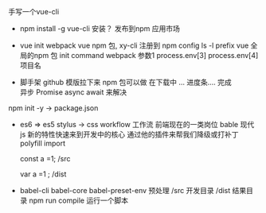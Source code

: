 手写一个vue-cli
- npm install -g vue-cli 安装？ 发布到npm 应用市场

- vue init webpack 
  vue npm 包, 
  xy-cli 注册到 npm config ls -l   prefix
  vue 全局的npm 包 init command 
  webpack 参数1  process.env[3] process.env[4] 项目名

- 脚手架 
  github 模版拉下来   npm 包可以做
  在下载中 ...    进度条....  完成        
  异步  Promise async await 来解决


npm init -y   ->     package.json

- es6 => es5
  stylus -> css
  workflow 工作流 前端现在的一类岗位
  bable 现代js 新的特性快速来到开发中的核心
  通过他的插件来帮我们降级或打补丁
  polyfill  import  

  const a =1; /src  

  var a =1 ;  /dist  

- babel-cli babel-core
babel-preset-env 预处理
  /src 开发目录
  /dist 结果目录
  npm run compile 运行一个脚本






<!-- yarn add babel-core babel-preset-env
npm run 
npm run compile
yarn add babel-cli
npm run compile 
npm run watch

npm link
npm xy-cli
yarn add commander
npm run compile
xy-cli
xy-cli install
yarn add ora inquirer download-git-repo
yarn add babel-plugin-transform-runtime
npm run compile
xy-cli install
-->